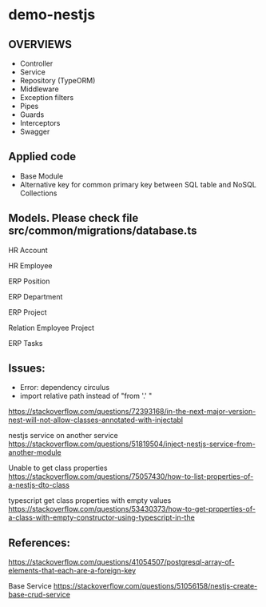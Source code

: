 # demo-nestjs





## OVERVIEWS
+ Controller
+ Service
+ Repository (TypeORM)
+ Middleware 
+ Exception filters
+ Pipes
+ Guards
+ Interceptors
+ Swagger



## Applied code
+ Base Module
+ Alternative key for common primary key between SQL table and NoSQL Collections

## Models. Please check file src/common/migrations/database.ts

HR Account

HR Employee

ERP Position

ERP Department

ERP Project

Relation Employee Project

ERP Tasks



## Issues:
+ Error: dependency circulus
+ import relative path instead of "from '.' "

https://stackoverflow.com/questions/72393168/in-the-next-major-version-nest-will-not-allow-classes-annotated-with-injectabl


nestjs service on another service
https://stackoverflow.com/questions/51819504/inject-nestjs-service-from-another-module


Unable to get class properties
https://stackoverflow.com/questions/75057430/how-to-list-properties-of-a-nestjs-dto-class


typescript get class properties with empty values
https://stackoverflow.com/questions/53430373/how-to-get-properties-of-a-class-with-empty-constructor-using-typescript-in-the



## References:

https://stackoverflow.com/questions/41054507/postgresql-array-of-elements-that-each-are-a-foreign-key

Base Service
https://stackoverflow.com/questions/51056158/nestjs-create-base-crud-service

